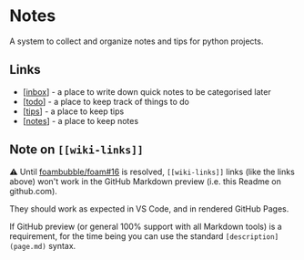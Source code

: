 # Notes

A system to collect and organize notes and tips for python projects.

## Links

- [[inbox]] - a place to write down quick notes to be categorised later
- [[todo]] - a place to keep track of things to do
- [[tips]] - a place to keep tips
- [[notes]] - a place to keep notes

## Note on `[[wiki-links]]`

⚠️ Until [foambubble/foam#16](https://github.com/foambubble/foam/issues/16) is resolved, `[[wiki-links]]` links (like the links above) won't work in the GitHub Markdown preview (i.e. this Readme on github.com).

They should work as expected in VS Code, and in rendered GitHub Pages.

If GitHub preview (or general 100% support with all Markdown tools) is a requirement, for the time being you can use the standard `[description](page.md)` syntax.

[//begin]: # "Autogenerated link references for markdown compatibility"
[inbox]: inbox "Inbox"
[todo]: todo "Todo"
[tips]: tips "Tips"
[notes]: notes "Notes"
[//end]: # "Autogenerated link references"
